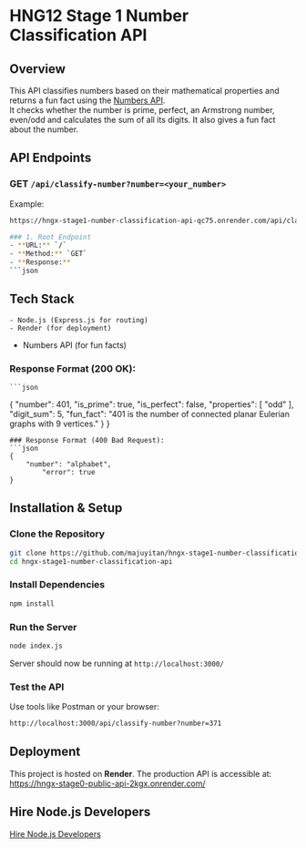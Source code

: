 # **HNG12 Stage 1 Number Classification API**

## Overview

This API classifies numbers based on their mathematical properties and returns a fun fact using the [Numbers API](http://numbersapi.com/).  
It checks whether the number is prime, perfect, an Armstrong number, even/odd and calculates the sum of all its digits. It also gives a fun fact about the number.

## API Endpoints
### **GET** `/api/classify-number?number=<your_number>`  
Example:  
```bash
https://hngx-stage1-number-classification-api-qc75.onrender.com/api/classify-number?number=401

### 1. Root Endpoint
- **URL:** `/`
- **Method:** `GET`
- **Response:**
```json
```

## Tech Stack
    - Node.js (Express.js for routing)
    - Render (for deployment)
- Numbers API (for fun facts)


### Response Format (200 OK):
    ```json
{
    "number": 401,
        "is_prime": true,
        "is_perfect": false,
        "properties": [
            "odd"
        ],
        "digit_sum": 5,
        "fun_fact": "401 is the number of connected planar Eulerian graphs with 9 vertices."
}
}
```
### Response Format (400 Bad Request):
```json
{
    "number": "alphabet",
        "error": true
}
```

##  **Installation & Setup**  

### **Clone the Repository**  
```sh
git clone https://github.com/majuyitan/hngx-stage1-number-classification-api.git  
cd hngx-stage1-number-classification-api  
```

### **Install Dependencies**  
```sh
npm install
```

### **Run the Server**  
```sh
node index.js
```
Server should now be running at `http://localhost:3000/`

### **Test the API**
Use tools like Postman or your browser:
```sh
http://localhost:3000/api/classify-number?number=371
```


## **Deployment**  
This project is hosted on **Render**. The production API is accessible at:  
https://hngx-stage0-public-api-2kgx.onrender.com/

## Hire Node.js Developers
[Hire Node.js Developers](https://hng.tech/hire/nodejs-developers)
